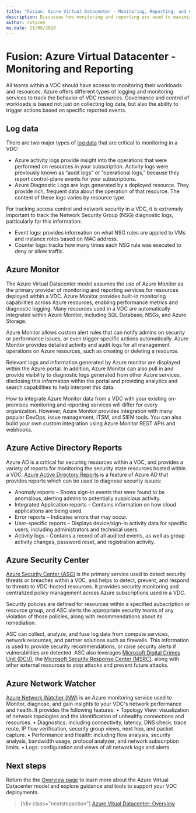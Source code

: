 ```yaml
---
title: "Fusion: Azure Virtual Datacenter - Monitoring, Reporting, and Compliance" 
description: Discusses how monitoring and reporting are used to maximize policy compliance of workloads and resources host in an Azure Virtual Datacenter.
author: rotycen
ms.date: 11/08/2018
---
```

# Fusion: Azure Virtual Datacenter - Monitoring and Reporting
All teams within a VDC should have access to monitoring their workloads and resources. Azure offers different types of logging and monitoring services to track the behavior of VDC resources. Governance and control of workloads is based not just on collecting log data, but also the ability to trigger actions based on specific reported events. 

## Log data
There are two major types of [log data](https://docs.microsoft.com/en-us/azure/security/azure-log-audit) that are critical to monitoring in a VDC:

- Azure activity logs provide insight into the operations that were performed on resources in your subscription. Activity logs were previously known as “audit logs” or “operational logs,” because they report control-plane events for your subscriptions.
- Azure Diagnostic Logs are logs generated by a deployed resource. They provide rich, frequent data about the operation of that resource. The content of these logs varies by resource type.

For tracking access control and network security in a VDC, it is extremely important to track the Network Security Group (NSG) diagnostic logs, particularly for this information:

- Event logs: provides information on what NSG rules are applied to VMs and instance roles based on MAC address.
- Counter logs: tracks how many times each NSG rule was executed to deny or allow traffic.

## Azure Monitor
The Azure Virtual Datacenter model assumes the use of Azure Monitor as the primary provider of monitoring and reporting services for resources deployed within a VDC. Azure Monitor provides built-in monitoring capabilities across Azure resources, enabling performance metrics and diagnostic logging. Many resources used in a VDC are automatically integrated within Azure Monitor, including SQL Database, NSGs, and Azure Storage.

Azure Monitor allows custom alert rules that can notify admins on security or performance issues, or even trigger specific actions automatically. Azure Monitor provides detailed activity and audit logs for all management operations on Azure resources, such as creating or deleting a resource.

Relevant logs and information generated by Azure monitor are displayed within the Azure portal. In addition, Azure Monitor can also pull in and provide visibility to diagnostic logs generated from other Azure services, disclosing this information within the portal and providing analytics and search capabilities to help interpret this data.

How to integrate Azure Monitor data from a VDC with your existing on-premises monitoring and reporting services will differ for every organization. However, Azure Monitor provides integration with many popular DevOps, issue management, ITSM, and SIEM tools. You can also build your own custom integration using Azure Monitor REST APIs and webhooks.

## Azure Active Directory Reports
Azure AD is a critical for securing resources within a VDC, and provides a variety of reports for monitoring the security state resources hosted within a VDC. [Azure Active Directory Reports](https://docs.microsoft.com/en-us/azure/active-directory/reports-monitoring/overview-reports) is a feature of Azure AD that provides reports which can be used to diagnose security issues:

- Anomaly reports – Shows sign-in events that were found to be anomalous, alerting admins to potentially suspicious activity.
- Integrated Application reports – Contains information on how cloud applications are being used. 
- Error reports – Indicates errors that may occur.
- User-specific reports – Displays device/sign-in activity data for specific users, including administrators and technical users.
- Activity logs – Contains a record of all audited events, as well as group activity changes, password reset, and registration activity. 

## Azure Security Center
[Azure Security Center (ASC)](https://docs.microsoft.com/en-us/azure/security-center/) is the primary service used to detect security threats or breaches within a VDC, and helps to detect, prevent, and respond to threats to VDC-hosted resources. It provides security monitoring and centralized policy management across Azure subscriptions used in a VDC.

Security policies are defined for resources within a specified subscription or resource group, and ASC alerts the appropriate security teams of any violation of those policies, along with recommendations about its remediation.

ASC can collect, analyze, and fuse log data from compute services, network resources, and partner solutions such as firewalls. This information is used to provide security recommendations, or raise security alerts if vulnerabilities are detected. ASC also leverages [Microsoft Digital Crimes Unit (DCU)](https://news.microsoft.com/presskits/dcu/), the [Microsoft Security Response Center (MSRC)](https://www.microsoft.com/en-us/msrc), along with other external resources to stop attacks and prevent future attacks.

## Azure Network Watcher
[Azure Network Watcher (NW)](https://docs.microsoft.com/en-us/azure/network-watcher/) is an Azure monitoring service used to Monitor, diagnose, and gain insights to your VDC's network performance and health. It provides the following features:
•	Topology View: visualization of network topologies and the identification of unhealthy connections and resources.
•	Diagnostics: including connectivity, latency, DNS check, trace route, IP flow verification, security group views, next hop, and packet capture.
•	Performance and Health: including flow analysis, security analysis, bandwidth usage, protocol analyzer, and network subscription limits.
•	Logs: configuration and views of all network logs and alerts.

## Next steps

Return the the [Overview page](../virtual-datacenter/overview.md) to learn more about the  Azure Virtual Datacenter model and explore guidance and tools to support your VDC deployments.

> [!div class="nextstepaction"]
> [Azure Vitual Datacenter: Overview](../virtual-datacenter/overview.md)
